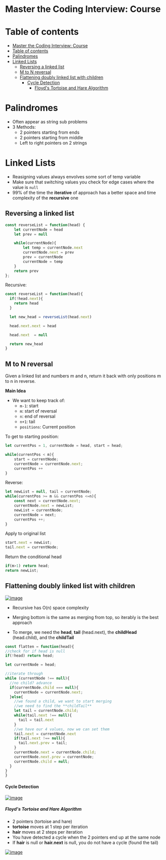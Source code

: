 # Master the Coding Interview: Course

# Table of contents
- [Master the Coding Interview: Course](#master-the-coding-interview-course)
- [Table of contents](#table-of-contents)
- [Palindromes](#palindromes)
- [Linked Lists](#linked-lists)
  - [Reversing a linked list](#reversing-a-linked-list)
  - [M to N reversal](#m-to-n-reversal)
  - [Flattening doubly linked list with children](#flattening-doubly-linked-list-with-children)
      - [Cycle Detection](#cycle-detection)
        - [Floyd's Tortoise and Hare Algorithm](#floyds-tortoise-and-hare-algorithm)
# Palindromes

- Often appear as string sub problems
- 3 Methods:
  - 2 pointers starting from ends
  - 2 pointers starting from middle
  - Left to right pointers on 2 strings

# Linked Lists

- Reasigning values always envolves some sort of temp variable
- Make sure that switching values you check for edge cases where the value is `null`
- 99% of the time the **iterative** of approach has a better space and time complexity of the **recursive** one
## Reversing a linked list
```js
const reverseList = function(head) {
    let currentNode = head
    let prev = null

    while(currentNode){
        let temp = currentNode.next
        currentNode.next = prev
        prev = currentNode
        currentNode = temp
    }
    return prev
};
```
Recursive:
```js
const reverseList = function(head){
  if(!head.next){
    return head
  }

  let new_head = reverseList(head.next)

  head.next.next = head

  head.next  = null

  return new_head
}
```
## M to N reversal

Given a linked list and numbers m and n, return it back with only positions m to n in reverse.

**Main Idea**
- We want to keep track of:
  - `m-1`: start
  - `m`: start of reversal
  - `n`: end of reversal
  - `n+1`: tail
  - `positions`: Current position

To get to starting position:
```js
let currentPos = 1, currentNode = head, start = head;

while(currentPos < m){
    start = currentNode;
    currentNode = currentNode.next;
    currentPos ++ 
}
```

Reverse:
```js
let newList = null, tail = currentNode;
while(currentPos >= m && currentPos <=n){
    const next = currentNode.next;
    currentNode.next = newList;
    newList = currentNode;
    currentNode = next;
    currentPos ++;
}
```
Apply to original list
```js
start.next = newList;
tail.next = currentNode;
```

Return the conditional head
```js
if(m>1) return head;
return newList;
```

## Flattening doubly linked list with children

<a href="https://ibb.co/QKTs4tR"><img src="https://i.ibb.co/qrcbvVf/image.png" alt="image" border="0"></a>

- Recursive has O(n) space complexity

- Merging bottom is the same as merging from top, so iterably is the best approach

- To merge, we need the **head**, **tail** (head.next), the **childHead** (head.child), and the **childTail**

```js
const flatten = function(head){
//check for if head is null
if(!head) return head;

let currentNode = head;

//iterate through
while (currentNode !== null){
  //no child? advance
  if(currentNode.child === null){
    currentNode = currentNode.next;
  }else{
    //we found a child, we want to start merging
    //we need to find the **childTail**
    let tail = currentNode.child;
    while(tail.next !== null){
      tail = tail.next
    }
    //we have our 4 values, now we can set them
    tail.next = currentNode.next
    if(tail.next !== null){
      tail.next.prev = tail;
    }
    currentNode.next = currentNode.child;
    currentNode.next.prev = currentNode;
    currentNode.child = null;
  }
}
}
```

#### Cycle Detection 

<a href="https://ibb.co/7CNPwD4"><img src="https://i.ibb.co/Rb4fxKy/image.png" alt="image" border="0"></a>

##### Floyd's Tortoise and Hare Algorithm
- 2 pointers (tortoise and hare)
- **tortoise** moves at 1 step per iteration
- **hair** moves at 2 steps per iteration
- You have detected a cycle when the 2 pointers end up at the same node
- If **hair** is null  or **hair.next** is null, you do not have a cycle (found the tail)

<a href="https://ibb.co/4t9yWgw"><img src="https://i.ibb.co/c3M5JXK/image.png" alt="image" border="0"></a>
